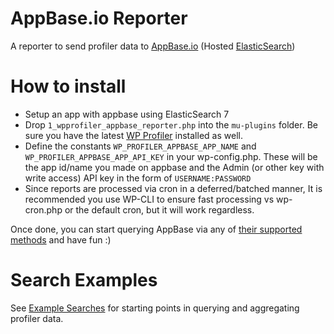 # AppBase.io Reporter

A reporter to send profiler data to [AppBase.io](https://appbase.io) (Hosted [ElasticSearch](https://www.elastic.co/products/elasticsearch))

# How to install

* Setup an app with appbase using ElasticSearch 7
* Drop `1_wpprofiler_appbase_reporter.php` into the `mu-plugins` folder. Be sure you have the latest [WP Profiler](https://github.com/WPProfiler/core) installed as well.
* Define the constants `WP_PROFILER_APPBASE_APP_NAME` and `WP_PROFILER_APPBASE_APP_API_KEY` in your wp-config.php. These will be the app id/name you made on appbase and the Admin (or other key with write access) API key in the form of `USERNAME:PASSWORD`
* Since reports are processed via cron in a deferred/batched manner, It is recommended you use WP-CLI to ensure fast processing vs wp-cron.php or the default cron, but it will work regardless.

Once done, you can start querying AppBase via any of [their supported methods](https://docs.appbase.io/docs/gettingstarted/QuickStart/) and have fun :)


# Search Examples

See [Example Searches](example-searches/) for starting points in querying and aggregating profiler data.
